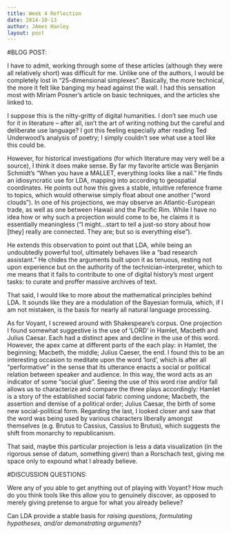 ```yaml
---
title: Week 4 Reflection
date: 2014-10-13
author: JAmes Hanley
layout: post
---
```


#BLOG POST:

I have to admit, working through some of these articles (although they were all relatively short) was difficult for me. Unlike one of the authors, I would be completely lost in “25-dimensional simplexes”. Basically, the more technical, the more it felt like banging my head against the wall. I had this sensation most with Miriam Posner’s article on basic techniques, and the articles she linked to.

I suppose this is the nitty-gritty of digital humanities. I don’t see much use for it in literature – after all, isn’t the art of writing nothing but the careful and deliberate use language? I got this feeling especially after reading Ted Underwood’s analysis of poetry; I simply couldn’t see what use a tool like this could be. 

However, for historical investigations (for which literature may very well be a source), I think it does make sense. By far my favorite article was Benjanin Schmidt’s “When you have a MALLET, everything looks like a nail.” He finds an idiosyncratic use for LDA, mapping into according to geospatial coordinates. He points out how this gives a stable, intuitive reference frame to topics, which would otherwise simply float about one another (“word clouds”). In one of his projections, we may observe an Atlantic-European trade, as well as one between Hawaii and the Pacific Rim. While I have no idea how or why such a projection would come to be, he claims it is essentially meaningless (“I might...start to tell a just-so story about how [they] really are connected. They are; but so is everything else”).

He extends this observation to point out that LDA, while being an undoubtedly powerful tool, ultimately behaves like a “bad research assistant.” He chides the arguments built upon it as tenuous, resting not upon experience but on the authority of the technician-interpreter, which  to me means that it fails to contribute to one of digital history’s most urgent tasks: to curate and proffer massive archives of text.

That said, I would like to more about the mathematical principles behind LDA. It sounds like they are a modulation of the Bayesian formula, which, if I am not mistaken, is the basis for nearly all natural language processing.

As for Voyant, I screwed around with Shakespeare’s corpus. One projection I found somewhat suggestive is the use of ‘LORD’ in Hamlet, Macbeth and Julius Caesar. Each had a distinct apex and decline in the use of this word. However, the apex came at different parts of the each play: in Hamlet, the beginning; Macbeth, the middle; Julius Caeser, the end. I found this to be an interesting occasion to meditate upon the word ‘lord’, which is after all “performative” in the sense that its utterance enacts a social or political relation between speaker and audience. In this way, the word acts as an indicator of some “social glue”. Seeing the use of this word rise and/or fall allows us to characterize and compare the three plays accordingly: Hamlet is a story of the established social fabric coming undone; Macbeth, the assertion and demise of a political order; Julius Caesar, the birth of some new social-political form. Regarding the last, I looked closer and saw that the word was being used by various characters liberally amongst themselves (e.g. Brutus to Cassius, Cassius to Brutus), which suggests the shift from monarchy to republicanism.

That said, maybe this particular projection is less a data visualization (in the rigorous sense of datum, something given) than a Rorschach test, giving me space only to expound what I already believe.


#DISCUSSION QUESTIONS:

Were any of you able to get anything out of playing with Voyant? How much do you think tools like this allow you to genuinely discover, as opposed to merely giving pretense to argue for what you already believe?

Can LDA provide a stable basis for _raising questions, formulating hypotheses, and/or demonstrating arguments_?
